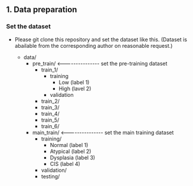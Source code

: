 ## 1. Data preparation
### Set the dataset
- Please git clone this repository and set the dataset like this.
  (Dataset is abailable from the corresponding author on reasonable request.)

    - data/
        - pre_train/    <--------------- set the pre-training dataset
            - train_1/
                - training
                    - Low (label 1)
                    - High (lavel 2)
                - validation
            - train_2/
            - train_3/
            - train_4/
            - train_5/
            - train_6/
        - main_train/    <--------------- set the main training dataset
            - training/
                - Normal (label 1)
                - Atypical (label 2)
                - Dysplasia (label 3)
                - CIS (label 4)
            - validation/
            - testing/
